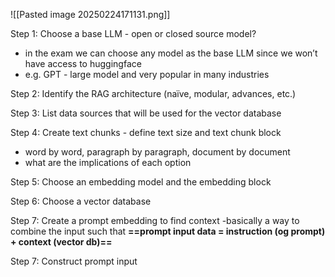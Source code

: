 ![[Pasted image 20250224171131.png]]

Step 1: Choose a base LLM - open or closed source model?
- in the exam we can choose any model as the base LLM since we won’t have access to huggingface
- e.g. GPT - large model and very popular in many industries

Step 2: Identify the RAG architecture (naïve, modular, advances, etc.) 

Step 3: List data sources that will be used for the vector database 

Step 4: Create text chunks - define text size and text chunk block 
- word by word, paragraph by paragraph, document by document
- what are the implications of each option

Step 5: Choose an embedding model and the embedding block

Step 6: Choose a vector database

Step 7: Create a prompt embedding to find context -basically a way to combine the input such that **==prompt input data = instruction (og prompt) + context (vector db)==**

Step 7: Construct prompt input